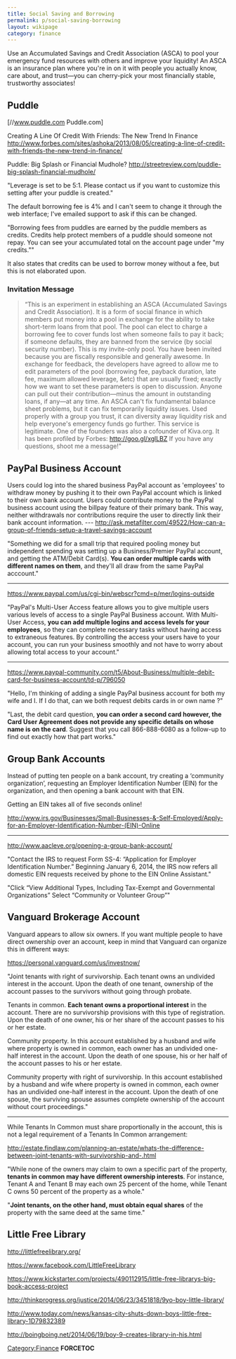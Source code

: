 ```yaml
---
title: Social Saving and Borrowing
permalink: p/social-saving-borrowing
layout: wikipage
category: finance
---
```


Use an Accumulated Savings and Credit Association (ASCA) to pool your emergency fund resources with others and improve your liquidity! An ASCA is an insurance plan where you're in on it with people you actually know, care about, and trust—you can cherry-pick your most financially stable, trustworthy associates!

Puddle
------

\[//www.puddle.com Puddle.com\]

Creating A Line Of Credit With Friends: The New Trend In Finance <http://www.forbes.com/sites/ashoka/2013/08/05/creating-a-line-of-credit-with-friends-the-new-trend-in-finance/>

Puddle: Big Splash or Financial Mudhole? <http://streetreview.com/puddle-big-splash-financial-mudhole/>

"Leverage is set to be 5:1. Please contact us if you want to customize this setting after your puddle is created."

The default borrowing fee is 4% and I can't seem to change it through the web interface; I've emailed support to ask if this can be changed.

"Borrowing fees from puddles are earned by the puddle members as credits. Credits help protect members of a puddle should someone not repay. You can see your accumulated total on the account page under "my credits.""

It also states that credits can be used to borrow money without a fee, but this is not elaborated upon.

### Invitation Message

> “This is an experiment in establishing an ASCA (Accumulated Savings and Credit Association). It is a form of social finance in which members put money into a pool in exchange for the ability to take short-term loans from that pool. The pool can elect to charge a borrowing fee to cover funds lost when someone fails to pay it back; if someone defaults, they are banned from the service (by social security number). This is my invite-only pool. You have been invited because you are fiscally responsible and generally awesome. In exchange for feedback, the developers have agreed to allow me to edit parameters of the pool (borrowing fee, payback duration, late fee, maximum allowed leverage, &etc) that are usually fixed; exactly how we want to set these parameters is open to discussion. Anyone can pull out their contribution—minus the amount in outstanding loans, if any—at any time. An ASCA can't fix fundamental balance sheet problems, but it can fix temporarily liquidity issues. Used properly with a group you trust, it can diversity away liquidity risk and help everyone's emergency funds go further. This service is legitimate. One of the founders was also a cofounder of Kiva.org. It has been profiled by Forbes: <http://goo.gl/xglLBZ> If you have any questions, shoot me a message!"

PayPal Business Account
-----------------------

Users could log into the shared business PayPal account as 'employees' to withdraw money by pushing it to their own PayPal account which is linked to their own bank account. Users could contribute money to the PayPal business account using the billpay feature of their primary bank. This way, neither withdrawals nor contributions require the user to directly link their bank account information. --- <http://ask.metafilter.com/49522/How-can-a-group-of-friends-setup-a-travel-savings-account>

"Something we did for a small trip that required pooling money but independent spending was setting up a Business/Premier PayPal account, and getting the ATM/Debit Card(s). **You can order multiple cards with different names on them**, and they'll all draw from the same PayPal acccount."

------------------------------------------------------------------------

<https://www.paypal.com/us/cgi-bin/webscr?cmd=p/mer/logins-outside>

"PayPal's Multi-User Access feature allows you to give multiple users various levels of access to a single PayPal Business account. With Multi-User Access, **you can add multiple logins and access levels for your employees**, so they can complete necessary tasks without having access to extraneous features. By controlling the access your users have to your account, you can run your business smoothly and not have to worry about allowing total access to your account."

------------------------------------------------------------------------

<https://www.paypal-community.com/t5/About-Business/multiple-debit-card-for-business-account/td-p/796050>

"Hello, I'm thinking of adding a single PayPal business account for both my wife and I. If I do that, can we both request debits cards in or own name ?"

"Last, the debit card question, **you can order a second card however, the Card User Agreement does not provide any specific details on whose name is on the card**. Suggest that you call 866-888-6080 as a follow-up to find out exactly how that part works."

Group Bank Accounts
-------------------

Instead of putting ten people on a bank account, try creating a ‘community organization’, requesting an Employer Identification Number (EIN) for the organization, and then opening a bank account with that EIN.

Getting an EIN takes all of five seconds online!

<http://www.irs.gov/Businesses/Small-Businesses-&-Self-Employed/Apply-for-an-Employer-Identification-Number-(EIN)-Online>

------------------------------------------------------------------------

<http://www.aacleve.org/opening-a-group-bank-account/>

"Contact the IRS to request Form SS-4: “Application for Employer Identification Number.” Beginning January 6, 2014, the IRS now refers all domestic EIN requests received by phone to the EIN Online Assistant."

"Click “View Additional Types, Including Tax-Exempt and Governmental Organizations” Select “Community or Volunteer Group”"

Vanguard Brokerage Account
--------------------------

Vanguard appears to allow six owners. If you want multiple people to have direct ownership over an account, keep in mind that Vanguard can organize this in different ways:

<https://personal.vanguard.com/us/investnow/>

"Joint tenants with right of survivorship. Each tenant owns an undivided interest in the account. Upon the death of one tenant, ownership of the account passes to the survivors without going through probate.

Tenants in common. **Each tenant owns a proportional interest** in the account. There are no survivorship provisions with this type of registration. Upon the death of one owner, his or her share of the account passes to his or her estate.

Community property. In this account established by a husband and wife where property is owned in common, each owner has an undivided one-half interest in the account. Upon the death of one spouse, his or her half of the account passes to his or her estate.

Community property with right of survivorship. In this account established by a husband and wife where property is owned in common, each owner has an undivided one-half interest in the account. Upon the death of one spouse, the surviving spouse assumes complete ownership of the account without court proceedings."

------------------------------------------------------------------------

While Tenants In Common must share proportionally in the account, this is not a legal requirement of a Tenants In Common arrangement:

<http://estate.findlaw.com/planning-an-estate/whats-the-difference-between-joint-tenants-with-survivorship-and-.html>

"While none of the owners may claim to own a specific part of the property, **tenants in common may have different ownership interests**. For instance, Tenant A and Tenant B may each own 25 percent of the home, while Tenant C owns 50 percent of the property as a whole."

"**Joint tenants, on the other hand, must obtain equal shares** of the property with the same deed at the same time."

Little Free Library
-------------------

<http://littlefreelibrary.org/>

<https://www.facebook.com/LittleFreeLibrary>

<https://www.kickstarter.com/projects/490112915/little-free-librarys-big-book-access-project>

<http://thinkprogress.org/justice/2014/06/23/3451818/9yo-boy-little-library/>

<http://www.today.com/news/kansas-city-shuts-down-boys-little-free-library-1D79832389>

<http://boingboing.net/2014/06/19/boy-9-creates-library-in-his.html>

[Category:Finance](/Category:Finance "wikilink") __FORCETOC__
